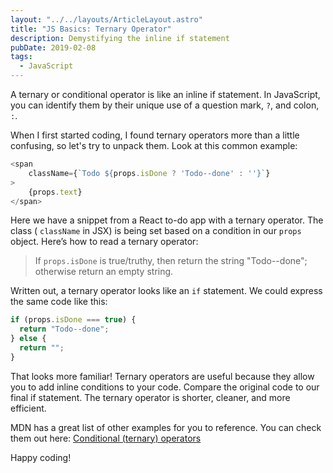 ```yaml
---
layout: "../../layouts/ArticleLayout.astro"
title: "JS Basics: Ternary Operator"
description: Demystifying the inline if statement
pubDate: 2019-02-08
tags:
  - JavaScript
---
```


A ternary or conditional operator is like an inline if statement. In JavaScript, you can identify them by their unique use of a question mark, `?`, and colon, `:`.

When I first started coding, I found ternary operators more than a little confusing, so let's try to unpack them. Look at this common example:

<!-- ```js/1 -->
```js
<span
    className={`Todo ${props.isDone ? 'Todo--done' : ''}`}
>
    {props.text}
</span>
```

Here we have a snippet from a React to-do app with a ternary operator. The class ( `className` in JSX) is being set based on a condition in our `props` object. Here’s how to read a ternary operator:

> If `props.isDone` is true/truthy, then return the string "Todo--done"; otherwise return an empty string.

Written out, a ternary operator looks like an `if` statement. We could express the same code like this:

```js
if (props.isDone === true) {
  return "Todo--done";
} else {
  return "";
}
```

That looks more familiar! Ternary operators are useful because they allow you to add inline conditions to your code. Compare the original code to our final if statement. The ternary operator is shorter, cleaner, and more efficient.

MDN has a great list of other examples for you to reference. You can check them out here: [Conditional (ternary) operators](https://developer.mozilla.org/en-US/docs/Web/JavaScript/Reference/Operators/Conditional_Operator)

Happy coding!

